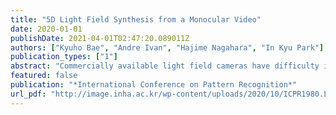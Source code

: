 ```yaml
---
title: "5D Light Field Synthesis from a Monocular Video"
date: 2020-01-01
publishDate: 2021-04-01T02:47:20.089011Z
authors: ["Kyuho Bae", "Andre Ivan", "Hajime Nagahara", "In Kyu Park"]
publication_types: ["1"]
abstract: "Commercially available light field cameras have difficulty in capturing 5D (4D + time) light field videos. They can only capture still light field images or are excessively expensive for normal users to capture the light field video. To tackle this problem, we propose a deep learning-based method for synthesizing a light field video from a monocular video. We propose a new synthetic light field video dataset that renders photorealistic scenes using Unreal Engine because no light field video dataset is available. The proposed deep learning framework synthesizes the light field video with a full set (9x9) of sub-aperture images from a normal monocular video. The proposed network consists of three sub-networks, namely, feature extraction, 5D light field video synthesis, and temporal consistency refinement. Experimental results show that our model can successfully synthesize the light field video for synthetic and real scenes and outperforms the previous frame-by-frame method quantitatively and qualitatively."
featured: false
publication: "*International Conference on Pattern Recognition*"
url_pdf: "http://image.inha.ac.kr/wp-content/uploads/2020/10/ICPR1980.L1u63.pdf"
---
```


